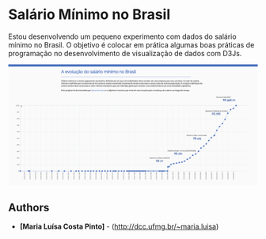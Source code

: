 # Salário Mínimo no Brasil

Estou desenvolvendo um pequeno experimento com dados do salário mínimo no Brasil. O objetivo é colocar em prática algumas boas práticas de programação no desenvolvimento de visualização de dados com D3Js.

![alt See a printscreen of a project](img/img.png)

## Authors

* **[Maria Luísa Costa Pinto]** - (http://dcc.ufmg.br/~maria.luisa)
